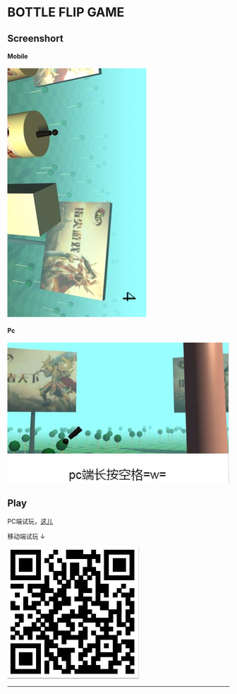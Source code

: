 # BOTTLE FLIP GAME

## Screenshort

#### Mobile

<img src="./preview-m.jpg" style="margin:0 auto;">

#### Pc

<img src="./preview-pc.jpg" style="margin:0 auto;">

## Play

PC端试玩，[这儿](https://dwqdaiwenqi.github.io/bottle-flip-game/)

移动端试玩 ↓

<img src="./qr.jpg" style="margin:0 auto;">

---